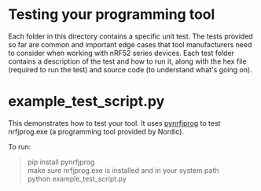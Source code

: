 # Testing your programming tool
Each folder in this directory contains a specific unit test. The tests provided so far are common and important edge cases that tool manufacturers need to consider when working with nRF52 series devices. Each test folder contains a description of the test and how to run it, along with the hex file (required to run the test) and source code (to understand what's going on).  

# example_test_script.py
This demonstrates how to test your tool. It uses [pynrfjprog](https://pypi.python.org/pypi/pynrfjprog/8.4.0) to test nrfjprog.exe (a programming tool provided by Nordic).  

To run:
> pip install pynrfjprog  
> make sure nrfjprog.exe is installed and in your system path  
> python example_test_script.py

